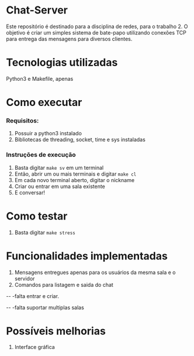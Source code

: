 # Chat-Server
Este repositório é destinado para a disciplina de redes, para o trabalho 2. O objetivo é criar um simples sistema de bate-papo utilizando conexões TCP para entrega das mensagens para diversos clientes.

# Tecnologias utilizadas
Python3 e Makefile, apenas

# Como executar 
### Requisitos:
1. Possuir a python3 instalado
2. Bibliotecas de threading, socket, time e sys instaladas

### Instruções de execução
1. Basta digitar `make sv` em um terminal
2. Então, abrir um ou mais terminais e digitar `make cl`
3. Em cada novo terminal aberto, digitar o nickname
4. Criar ou entrar em uma sala existente
5. E conversar!

# Como testar
1. Basta digitar `make stress`

# Funcionalidades implementadas
1. Mensagens entregues apenas para os usuários da mesma sala e o servidor
2.  Comandos para listagem e saida do chat

-- -falta entrar e criar.

-- -falta suportar multiplas salas

# Possíveis melhorias 
1. Interface gráfica


